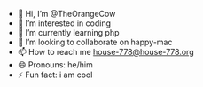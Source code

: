 - 👋 Hi, I’m @TheOrangeCow
- 👀 I’m interested in coding
- 🌱 I’m currently learning php
- 💞️ I’m looking to collaborate on happy-mac
- 📫 How to reach me house-778@house-778.org
- 😄 Pronouns: he/him
- ⚡ Fun fact: i am cool

<!---
DFoster-2/DFoster-2 is a ✨ special ✨ repository because its `README.md` (this file) appears on your GitHub profile.
You can click the Preview link to take a look at your changes.
--->

